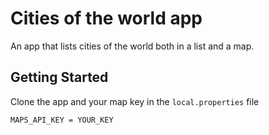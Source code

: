 # Cities of the world app

An app that lists cities of the world both in a list and a map.

## Getting Started
Clone the app and your map key in the ``local.properties`` file

```
MAPS_API_KEY = YOUR_KEY
```
